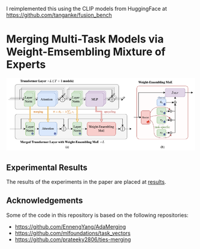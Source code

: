 I reimplemented this using the CLIP models from HuggingFace at https://github.com/tanganke/fusion_bench

# Merging Multi-Task Models via Weight-Emsembling Mixture of Experts

![overview](figure/overview.png)

## Experimental Results

The results of the experiments in the paper are placed at [results](./results/README.md).

## Acknowledgements

Some of the code in this repository is based on the following repositories:

- https://github.com/EnnengYang/AdaMerging
- https://github.com/mlfoundations/task_vectors
- https://github.com/prateeky2806/ties-merging
